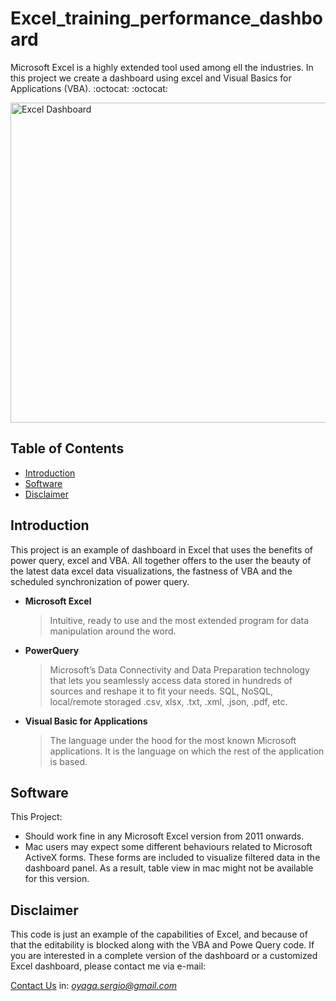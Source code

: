 # Excel_training_performance_dashboard
Microsoft Excel is a highly extended tool used among ell the industries. In this project we create a dashboard using 
excel and Visual Basics for Applications (VBA).  :octocat: :octocat:

<img src="https://github.com/SergioOyaga/Excel_training_performance_dashboard/blob/master/Data/Doc_images/Training_Performance_Dashboard_Employees-Excel-2022-07-18-20-06-54.gif" 
title="Excel Dashboard" alt="Excel Dashboard" width="1024" height="512" />

## Table of Contents

* [Introduction](#introduction)
* [Software](#software)
* [Disclaimer](#disclaimer)

## Introduction

This project is an example of dashboard in Excel that uses the benefits of power query, excel and VBA. 
All together offers to the user the beauty of the latest data excel data visualizations, the fastness of VBA and the 
scheduled synchronization of power query.


- **Microsoft Excel**

  > Intuitive, ready to use and the most extended program for data manipulation around the word.

- **PowerQuery**
  >  Microsoft’s Data Connectivity and Data Preparation technology that lets you seamlessly access data stored in 
hundreds of sources and reshape it to fit your needs. SQL, NoSQL, local/remote storaged .csv, xlsx, .txt, .xml, .json, .pdf, etc.

- **Visual Basic for Applications**
  > The language under the hood for the most known Microsoft applications. It is the language on which the rest of the 
application is based.


## Software
This Project:
- Should work fine in any Microsoft Excel version from 2011 onwards.
- Mac users may expect some different behaviours related to Microsoft ActiveX forms. These forms are included to 
visualize filtered data in the dashboard panel. As a result, table view in mac might not be available for this version.

## Disclaimer
This code is just an example of the capabilities of Excel, and because of that the editability is blocked along with the 
VBA and Powe Query code. If you are interested in a complete version of the dashboard or a customized Excel dashboard, 
please contact me via e-mail:

[Contact Us](mailto:oyaga.sergio@gmail.com) in: [*oyaga.sergio@gmail.com*](mailto:oyaga.sergio@gmail.com)
